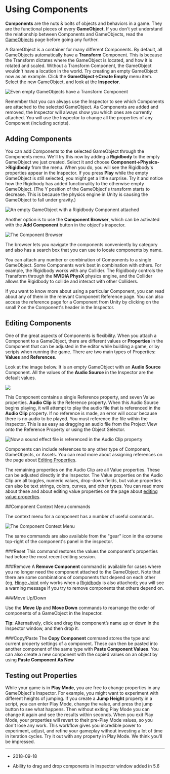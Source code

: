 Using Components
================


__Components__ are the nuts & bolts of objects and behaviors in a game. They are the functional pieces of every __GameObject__. If you don't yet understand the relationship between Components and GameObjects, read the [GameObjects](GameObjects) page before going any further.

A GameObject is a container for many different Components. By default, all GameObjects automatically have a __Transform__ Component. This is because the Transform dictates where the GameObject is located, and how it is rotated and scaled. Without a Transform Component, the GameObject wouldn't have a location in the world. Try creating an empty GameObject now as an example. Click the __GameObject-&gt;Create Empty__ menu item. Select the new GameObject, and look at the __Inspector__.


![Even empty GameObjects have a Transform Component](../uploads/Main/EmptyGO.png) 

Remember that you can always use the Inspector to see which Components are attached to the selected GameObject. As Components are added and removed, the Inspector will always show you which ones are currently attached. You will use the Inspector to change all the properties of any Component (including scripts).


Adding Components
-----------------


You can add Components to the selected GameObject through the Components menu. We'll try this now by adding a __Rigidbody__ to the empty GameObject we just created. Select it and choose __Component-&gt;Physics-&gt;Rigidbody__ from the menu. When you do, you will see the Rigidbody's properties appear in the Inspector. If you press __Play__ while the empty GameObject is still selected, you might get a little surprise. Try it and notice how the Rigidbody has added functionality to the otherwise empty GameObject. (The Y position of the GameObject's transform starts to decrease. This is because the physics engine in Unity is causing the GameObject to fall under gravity.)


![An empty GameObject with a Rigidbody Component attached](../uploads/Main/RigidBodyGO.png) 

Another option is to use the __Component Browser__, which can be activated with the __Add Component__ button in the object's inspector.


![The Component Browser](../uploads/Main/ComponentBrowser.png) 

The browser lets you navigate the components conveniently by category and also has a search box that you can use to locate components by name.

You can attach any number or combination of Components to a single GameObject. Some Components work best in combination with others. For example, the Rigidbody works with any Collider. The Rigidbody controls the Transform through the __NVIDIA PhysX__ physics engine, and the Collider allows the Rigidbody to collide and interact with other Colliders.

If you want to know more about using a particular Component, you can read about any of them in the relevant Component Reference page. You can also access the reference page for a Component from Unity by clicking on the small **?** on the Component's header in the Inspector.


Editing Components
------------------


One of the great aspects of Components is flexibility. When you attach a Component to a GameObject, there are different values or 
__Properties__ in the Component that can be adjusted in the editor while building a game, or by scripts when running the game. There are two main types of Properties: __Values__ and __References__.

Look at the image below. It is an empty GameObject with an __Audio Source__ Component. All the values of the __Audio Source__ in the Inspector are the default values.


![](../uploads/Main/AudioGO.png) 

This Component contains a single Reference property, and seven Value properties. __Audio Clip__ is the Reference property. When this Audio Source begins playing, it will attempt to play the audio file that is referenced in the __Audio Clip__ property. If no reference is made, an error will occur because there is no audio to be played. You must reference the file within the Inspector. This is as easy as dragging an audio file from the Project View onto the Reference Property or using the Object Selector.


![Now a sound effect file is referenced in the Audio Clip property](../uploads/Main/AudioReference.png) 

Components can include references to any other type of Component, GameObjects, or Assets. You can read more about assigning references on the page about [Editing Properties](EditingValueProperties).

The remaining properties on the Audio Clip are all Value properties. These can be adjusted directly in the Inspector. The Value properties on the Audio Clip are all toggles, numeric values, drop-down fields, but value properties can also be text strings, colors, curves, and other types. You can read more about these and about editing value properties on the page about [editing value properties](EditingValueProperties).


##Component Context Menu commands

The context menu for a component has a number of useful commands. 

![The Component Context Menu](../uploads/Main/ComponentContextMenu.png)

The same commands are also available from the "gear" icon in the extreme top-right of the component's panel in the inspector.


###Reset
This command restores the values the component's properties had before the most recent editing session.

###Remove
A __Remove Component__ command is available for cases where you no longer need the component attached to the GameObject. Note that there are some combinations of components that depend on each other (eg, [Hinge Joint](class-HingeJoint) only works when a [Rigidbody](class-Rigidbody) is also attached); you will see a warning message if you try to remove components that others depend on.

###Move Up/Down

Use the __Move Up__ and __Move Down__ commands to rearrange the order of components of a GameObject in the Inspector.

**Tip**: Alternatively, click and drag the component’s name up or down in the Inspector window, and then drop it. 

###Copy/Paste
The __Copy Component__ command stores the type and current property settings of a component. These can then be pasted into another component of the same type with __Paste Component Values__. You can also create a new component with the copied values on an object by using __Paste Component As New__



Testing out Properties
----------------------


While your game is in __Play Mode__, you are free to change properties in any GameObject's Inspector. For example, you might want to experiment with different heights of jumping. If you create a __Jump Height__ property in a script, you can enter Play Mode, change the value, and press the jump button to see what happens. Then without exiting Play Mode you can change it again and see the results within seconds. When you exit Play Mode, your properties will revert to their pre-Play Mode values, so you don't lose any work. This workflow gives you incredible power to experiment, adjust, and refine your gameplay without investing a lot of time in iteration cycles. Try it out with any property in Play Mode. We think you'll be impressed.

---
*  <span class="page-edit">2018-09-18  <!-- include IncludeTextAmendPageSomeEdit --></span>
  
* <span class="page-history">Ability to drag and drop components in Inspector window added in 5.6</span>
